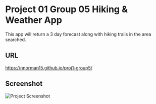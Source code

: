 # Project 01 Group 05 Hiking & Weather App

This app will return a 3 day forecast along with hiking trails in the area searched.

## URL

https://nnorman15.github.io/proj1-group5/

## Screenshot

![Project Screenshot](https://nnorman15.github.io/proj1-group5/assets/images/project_screenshot.png "Project Screenshot")

